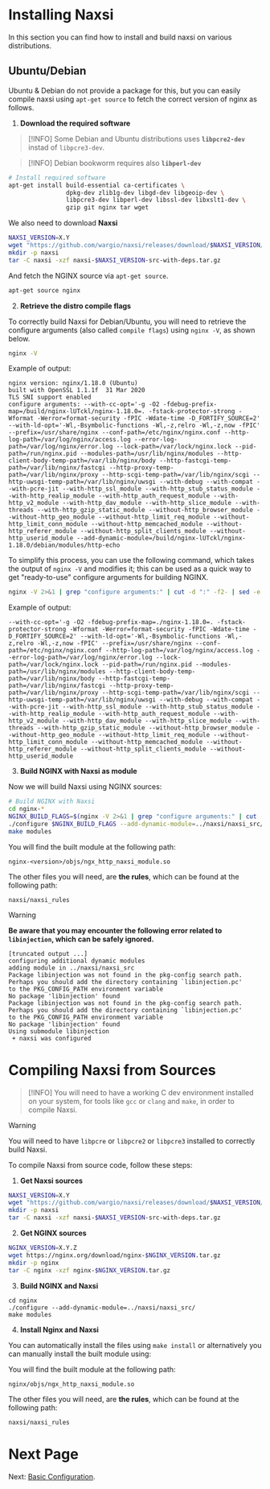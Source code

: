 # **Installing Naxsi**

In this section you can find how to install and build naxsi on various distributions.

## **Ubuntu/Debian**

Ubuntu & Debian do not provide a package for this, but you can easily compile naxsi using `apt-get source` to fetch the correct version of nginx as follows.

1. **Download the required software**

> [!INFO]
> Some Debian and Ubuntu distributions uses **`libpcre2-dev`** instad of `libpcre3-dev`.

> [!INFO]
> Debian bookworm requires also **`libperl-dev`**

```bash
# Install required software
apt-get install build-essential ca-certificates \
                dpkg-dev zlib1g-dev libgd-dev libgeoip-dev \
                libpcre3-dev libperl-dev libssl-dev libxslt1-dev \
                gzip git nginx tar wget
```

We also need to download **Naxsi**

```bash
NAXSI_VERSION=X.Y
wget "https://github.com/wargio/naxsi/releases/download/$NAXSI_VERSION/naxsi-$NAXSI_VERSION-src-with-deps.tar.gz"
mkdir -p naxsi
tar -C naxsi -xzf naxsi-$NAXSI_VERSION-src-with-deps.tar.gz
```

And fetch the NGINX source via `apt-get source`.

```bash
apt-get source nginx
```

2. **Retrieve the distro compile flags**

To correctly build Naxsi for Debian/Ubuntu, you will need to retrieve the configure arguments (also called `compile flags`) using `nginx -V`, as shown below.

```bash
nginx -V
```

Example of output:

```
nginx version: nginx/1.18.0 (Ubuntu)
built with OpenSSL 1.1.1f  31 Mar 2020
TLS SNI support enabled
configure arguments: --with-cc-opt='-g -O2 -fdebug-prefix-map=/build/nginx-lUTckl/nginx-1.18.0=. -fstack-protector-strong -Wformat -Werror=format-security -fPIC -Wdate-time -D_FORTIFY_SOURCE=2' --with-ld-opt='-Wl,-Bsymbolic-functions -Wl,-z,relro -Wl,-z,now -fPIC' --prefix=/usr/share/nginx --conf-path=/etc/nginx/nginx.conf --http-log-path=/var/log/nginx/access.log --error-log-path=/var/log/nginx/error.log --lock-path=/var/lock/nginx.lock --pid-path=/run/nginx.pid --modules-path=/usr/lib/nginx/modules --http-client-body-temp-path=/var/lib/nginx/body --http-fastcgi-temp-path=/var/lib/nginx/fastcgi --http-proxy-temp-path=/var/lib/nginx/proxy --http-scgi-temp-path=/var/lib/nginx/scgi --http-uwsgi-temp-path=/var/lib/nginx/uwsgi --with-debug --with-compat --with-pcre-jit --with-http_ssl_module --with-http_stub_status_module --with-http_realip_module --with-http_auth_request_module --with-http_v2_module --with-http_dav_module --with-http_slice_module --with-threads --with-http_gzip_static_module --without-http_browser_module --without-http_geo_module --without-http_limit_req_module --without-http_limit_conn_module --without-http_memcached_module --without-http_referer_module --without-http_split_clients_module --without-http_userid_module --add-dynamic-module=/build/nginx-lUTckl/nginx-1.18.0/debian/modules/http-echo
```

To simplify this process, you can use the following command, which takes the output of `nginx -V` and modifies it; this can be used as a quick way to get "ready-to-use" configure arguments for building NGINX.

```bash
nginx -V 2>&1 | grep "configure arguments:" | cut -d ":" -f2- | sed -e "s#/build/nginx-[A-Za-z0-9]*/#./#g" | sed 's/--add-dynamic-module=[A-Za-z0-9\/\._-]*//g'
```

Example of output:

```
--with-cc-opt='-g -O2 -fdebug-prefix-map=./nginx-1.18.0=. -fstack-protector-strong -Wformat -Werror=format-security -fPIC -Wdate-time -D_FORTIFY_SOURCE=2' --with-ld-opt='-Wl,-Bsymbolic-functions -Wl,-z,relro -Wl,-z,now -fPIC' --prefix=/usr/share/nginx --conf-path=/etc/nginx/nginx.conf --http-log-path=/var/log/nginx/access.log --error-log-path=/var/log/nginx/error.log --lock-path=/var/lock/nginx.lock --pid-path=/run/nginx.pid --modules-path=/usr/lib/nginx/modules --http-client-body-temp-path=/var/lib/nginx/body --http-fastcgi-temp-path=/var/lib/nginx/fastcgi --http-proxy-temp-path=/var/lib/nginx/proxy --http-scgi-temp-path=/var/lib/nginx/scgi --http-uwsgi-temp-path=/var/lib/nginx/uwsgi --with-debug --with-compat --with-pcre-jit --with-http_ssl_module --with-http_stub_status_module --with-http_realip_module --with-http_auth_request_module --with-http_v2_module --with-http_dav_module --with-http_slice_module --with-threads --with-http_gzip_static_module --without-http_browser_module --without-http_geo_module --without-http_limit_req_module --without-http_limit_conn_module --without-http_memcached_module --without-http_referer_module --without-http_split_clients_module --without-http_userid_module 
```

3. **Build NGINX with Naxsi as module**

Now we will build Naxsi using NGINX sources:

```bash
# Build NGINX with Naxsi
cd nginx-*
NGINX_BUILD_FLAGS=$(nginx -V 2>&1 | grep "configure arguments:" | cut -d ":" -f2- | sed -e "s#/build/nginx-[A-Za-z0-9]*/#./#g" | sed 's/--add-dynamic-module=[A-Za-z0-9\/\._-]*//g')
./configure $NGINX_BUILD_FLAGS --add-dynamic-module=../naxsi/naxsi_src/
make modules
```

You will find the built module at the following path:

```
nginx-<version>/objs/ngx_http_naxsi_module.so
```

The other files you will need, are **the rules**, which can be found at the following path:

```
naxsi/naxsi_rules
```

> [!WARNING]
> **Be aware that you may encounter the following error related to `libinjection`, which can be safely ignored.**

```
[truncated output ...]
configuring additional dynamic modules
adding module in ../naxsi/naxsi_src
Package libinjection was not found in the pkg-config search path.
Perhaps you should add the directory containing `libinjection.pc'
to the PKG_CONFIG_PATH environment variable
No package 'libinjection' found
Package libinjection was not found in the pkg-config search path.
Perhaps you should add the directory containing `libinjection.pc'
to the PKG_CONFIG_PATH environment variable
No package 'libinjection' found
Using submodule libinjection
 + naxsi was configured  
```

# **Compiling Naxsi from Sources**

> [!INFO]
> You will need to have a working C dev environment installed on your system, for tools like `gcc` or `clang` and `make`, in order to compile Naxsi.

> [!WARNING]
> You will need to have `libpcre` or `libpcre2` or `libpcre3` installed to correctly build Naxsi.

To compile Naxsi from source code, follow these steps:

1. **Get Naxsi sources**

```bash
NAXSI_VERSION=X.Y
wget "https://github.com/wargio/naxsi/releases/download/$NAXSI_VERSION/naxsi-$NAXSI_VERSION-src-with-deps.tar.gz"
mkdir -p naxsi
tar -C naxsi -xzf naxsi-$NAXSI_VERSION-src-with-deps.tar.gz
```

2. **Get NGINX sources**

```bash
NGINX_VERSION=X.Y.Z
wget https://nginx.org/download/nginx-$NGINX_VERSION.tar.gz
mkdir -p nginx
tar -C nginx -xzf nginx-$NGINX_VERSION.tar.gz
```

3. **Build NGINX and Naxsi**

```
cd nginx
./configure --add-dynamic-module=../naxsi/naxsi_src/
make modules
```

4. **Install Nginx and Naxsi**

You can automatically install the files using `make install` or alternatively you can manually install the built module using:

You will find the built module at the following path:

```
nginx/objs/ngx_http_naxsi_module.so
```

The other files you will need, are **the rules**, which can be found at the following path:

```
naxsi/naxsi_rules
```

# Next Page

Next: [Basic Configuration](basic-configuration.md).